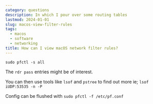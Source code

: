 ```yaml
---
category: questions
description: In which I pour over some routing tables
lastmod: 2024-01-01
slug: macos-view-filter-rules
tags:
  - macos
  - software
  - networking
title: How can I view macOS network filter rules?
---
```


```console
sudo pfctl -s all
```

The `rdr pass` entries might be of interest.

You can then use tools like `lsof` and `pstree` to find out more ie; `lsof iUDP:53535 -n -P`

Config can be flushed with `sudo pfctl -f /etc/pf.conf`